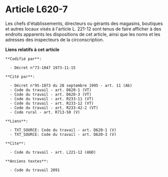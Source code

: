 # Article L620-7

Les chefs d'établissements, directeurs ou gérants des magasins, boutiques et autres locaux visés à l'article L. 221-12 sont
tenus de faire afficher à des endroits apparents les dispositions de cet article, ainsi que les noms et les adresses des
inspecteurs de la circonscription.

**Liens relatifs à cet article**

	**Codifié par**:

	  - Décret n°73-1047 1973-11-15

	**Cité par**:

	  - Décret n°95-1073 du 28 septembre 1995 - art. 11 (Ab)
	  - Code du travail - art. D620-1 (VT)
	  - Code du travail - art. D620-3 (VT)
	  - Code du travail - art. R233-11 (VT)
	  - Code du travail - art. R233-12 (VT)
	  - Code du travail - art. R233-42-2 (VT)
	  - Code rural - art. R713-50 (V)

	**Liens**:

	  - TXT_SOURCE: Code du travail - art. D620-1 (V)
	  - TXT_SOURCE: Code du travail - art. D620-3 (V)

	**Cite**:

	  - Code du travail - art. L221-12 (AbD)

	**Anciens textes**:

	  - Code du travail 2091
